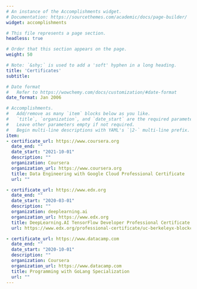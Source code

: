 ```yaml
---
# An instance of the Accomplishments widget.
# Documentation: https://sourcethemes.com/academic/docs/page-builder/
widget: accomplishments

# This file represents a page section.
headless: true

# Order that this section appears on the page.
weight: 50

# Note: `&shy;` is used to add a 'soft' hyphen in a long heading.
title: 'Certificates'
subtitle:

# Date format
#   Refer to https://wowchemy.com/docs/customization/#date-format
date_format: Jan 2006

# Accomplishments.
#   Add/remove as many `item` blocks below as you like.
#   `title`, `organization`, and `date_start` are the required parameters.
#   Leave other parameters empty if not required.
#   Begin multi-line descriptions with YAML's `|2-` multi-line prefix.
item:
- certificate_url: https://www.coursera.org
  date_end: ""
  date_start: "2021-10-01"
  description: ""
  organization: Coursera
  organization_url: https://www.coursera.org
  title: Data Engineering with Google Cloud Professional Certificate
  url: ""

- certificate_url: https://www.edx.org
  date_end: ""
  date_start: "2020-03-01"
  description: ""
  organization: deeplearning.ai
  organization_url: https://www.edx.org
  title: DeepLearning.AI TensorFlow Developer Professional Certificate
  url: https://www.edx.org/professional-certificate/uc-berkeleyx-blockchain-fundamentals

- certificate_url: https://www.datacamp.com
  date_end: ""
  date_start: "2020-10-01"
  description: ""
  organization: Coursera
  organization_url: https://www.datacamp.com
  title: Programming with GoLang Specialization
  url: ""
---
```

